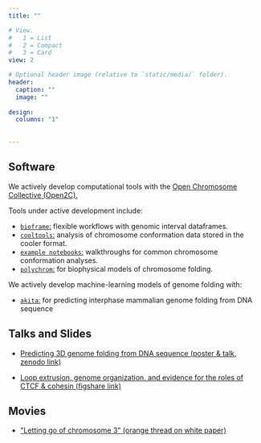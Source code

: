 ```yaml
---
title: ""

# View.
#   1 = List
#   2 = Compact
#   3 = Card
view: 2

# Optional header image (relative to `static/media/` folder).
header:
  caption: ""
  image: ""
  
design:
  columns: "1"
  
  
---
```


## Software

We actively develop computational tools with the [Open Chromosome Collective (Open2C).](https://github.com/open2c) 

Tools under active development include:
- [`bioframe`:](https://github.com/open2c/bioframe) flexible workflows with genomic interval dataframes.
- [`cooltools`:](https://github.com/open2c/cooltools) analysis of chromosome conformation data stored in the cooler format.
- [`example notebooks`:](https://github.com/open2c/open2c_examples) walkthroughs for common chromosome conformation analyses.
- [`polychrom`:](https://github.com/open2c/polychrom) for biophysical models of chromosome folding.

We actively develop machine-learning models of genome folding with:
- [`akita`:](https://github.com/calico/basenji/tree/master/manuscripts/akita) for predicting interphase mammalian genome folding from DNA sequence

## Talks and Slides

- [Predicting 3D genome folding from DNA sequence
(poster & talk, zenodo link)](https://zenodo.org/record/3942645#.YIYIfBNKjlw)

- [Loop extrusion, genome organization, and evidence for the roles of CTCF & cohesin (figshare link)](https://figshare.com/articles/presentation/03-23-17_les_houches_forWeb_gfudenberg_pdf/4871948)

## Movies

- ["Letting go of chromosome 3" (orange thread on white paper)](https://www.youtube.com/watch?v=HS7ONhkeUe8)




